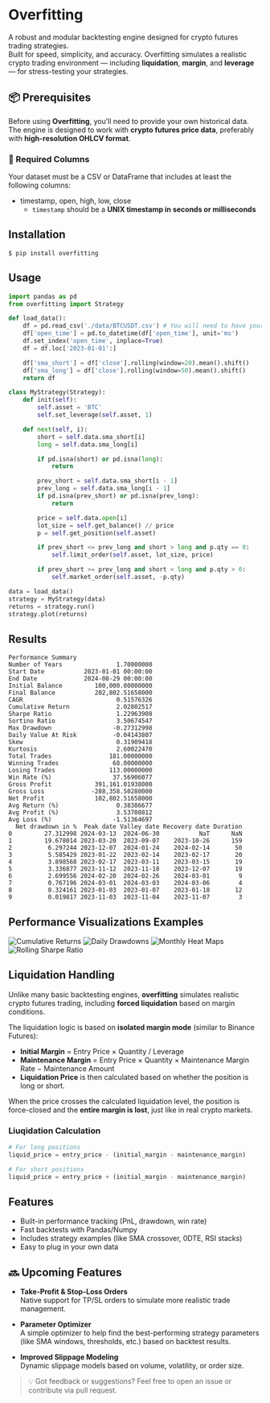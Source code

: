 # Overfitting

A robust and modular backtesting engine designed for crypto futures trading strategies.  
Built for speed, simplicity, and accuracy. Overfitting simulates a realistic crypto trading environment — including **liquidation**, **margin**, and **leverage** — for stress-testing your strategies.

## 📦 Prerequisites

Before using **Overfitting**, you’ll need to provide your own historical data.  
The engine is designed to work with **crypto futures price data**, preferably with **high-resolution OHLCV format**.

### 📁 Required Columns

Your dataset must be a CSV or DataFrame that includes at least the following columns:
- timestamp, open, high, low, close
  - `timestamp` should be a **UNIX timestamp in seconds or milliseconds**

## Installation
    $ pip install overfitting


## Usage
```python
import pandas as pd
from overfitting import Strategy

def load_data():
    df = pd.read_csv('./data/BTCUSDT.csv') # You will need to have your own DATA!
    df['open_time'] = pd.to_datetime(df['open_time'], unit='ms')
    df.set_index('open_time', inplace=True)
    df = df.loc['2023-01-01':]

    df['sma_short'] = df['close'].rolling(window=20).mean().shift()
    df['sma_long'] = df['close'].rolling(window=50).mean().shift()
    return df

class MyStrategy(Strategy):
    def init(self):
        self.asset = 'BTC'
        self.set_leverage(self.asset, 1)

    def next(self, i):
        short = self.data.sma_short[i]
        long = self.data.sma_long[i]

        if pd.isna(short) or pd.isna(long):
            return

        prev_short = self.data.sma_short[i - 1]
        prev_long = self.data.sma_long[i - 1]
        if pd.isna(prev_short) or pd.isna(prev_long):
            return

        price = self.data.open[i]
        lot_size = self.get_balance() // price
        p = self.get_position(self.asset)

        if prev_short <= prev_long and short > long and p.qty == 0:
            self.limit_order(self.asset, lot_size, price)

        if prev_short >= prev_long and short < long and p.qty > 0:
            self.market_order(self.asset, -p.qty)

data = load_data()
strategy = MyStrategy(data)
returns = strategy.run()
strategy.plot(returns)
```

Results
-------
```text
Performance Summary
Number of Years               1.70000000
Start Date           2023-01-01 00:00:00
End Date             2024-08-29 00:00:00
Initial Balance         100,000.00000000
Final Balance           202,802.51658000
CAGR                          0.51576326
Cumulative Return             2.02802517
Sharpe Ratio                  1.22963908
Sortino Ratio                 3.50674547
Max Drawdown                 -0.27312998
Daily Value At Risk          -0.04143807
Skew                          0.31909418
Kurtosis                      2.60022470
Total Trades                181.00000000
Winning Trades               68.00000000
Losing Trades               113.00000000
Win Rate (%)                 37.56906077
Gross Profit            391,161.01938000
Gross Loss             -288,358.50280000
Net Profit              102,802.51658000
Avg Return (%)                0.38386677
Avg Profit (%)                3.53708812
Avg Loss (%)                 -1.51364697
  Net drawdown in %  Peak date Valley date Recovery date Duration
0         27.312998 2024-03-13  2024-06-30           NaT      NaN
1         19.678014 2023-03-20  2023-09-07    2023-10-26      159
2          6.297244 2023-12-07  2024-01-24    2024-02-14       50
3          5.585429 2023-01-22  2023-02-14    2023-02-17       20
4          3.898568 2023-02-17  2023-03-11    2023-03-15       19
5          3.336877 2023-11-12  2023-11-18    2023-12-07       19
6          2.699556 2024-02-20  2024-02-26    2024-03-01        9
7          0.767196 2024-03-01  2024-03-03    2024-03-06        4
8          0.324161 2023-01-03  2023-01-07    2023-01-18       12
9          0.019817 2023-11-03  2023-11-04    2023-11-07        3
```

## Performance Visualizations Examples

![Cumulative Returns](https://raw.githubusercontent.com/dohyunkjuly/overfitting/main/documents/culmulative_returns.png)
![Daily Drawdowns](https://raw.githubusercontent.com/dohyunkjuly/overfitting/main/documents/daily_drawdowns.png)
![Monthly Heat Maps](https://raw.githubusercontent.com/dohyunkjuly/overfitting/main/documents/monthly_heat_maps.png)
![Rolling Sharpe Ratio](https://raw.githubusercontent.com/dohyunkjuly/overfitting/main/documents/rolling_sharpe_ratio.png)

## Liquidation Handling

Unlike many basic backtesting engines, **overfitting** simulates realistic crypto futures trading, including **forced liquidation** based on margin conditions.

The liquidation logic is based on **isolated margin mode** (similar to Binance Futures):

- **Initial Margin** = Entry Price × Quantity / Leverage  
- **Maintenance Margin** = Entry Price × Quantity × Maintenance Margin Rate − Maintenance Amount  
- **Liquidation Price** is then calculated based on whether the position is long or short.

When the price crosses the calculated liquidation level, the position is force-closed and the **entire margin is lost**, just like in real crypto markets.

### Liuqidation Calculation

```python
# For long positions
liquid_price = entry_price - (initial_margin - maintenance_margin)

# For short positions
liquid_price = entry_price + (initial_margin - maintenance_margin)
```

## Features

- Built-in performance tracking (PnL, drawdown, win rate)
- Fast backtests with Pandas/Numpy
- Includes strategy examples (like SMA crossover, 0DTE, RSI stacks)
- Easy to plug in your own data

## 🔜 Upcoming Features

- **Take-Profit & Stop-Loss Orders**  
  Native support for TP/SL orders to simulate more realistic trade management.

- **Parameter Optimizer**  
  A simple optimizer to help find the best-performing strategy parameters (like SMA windows, thresholds, etc.) based on backtest results.

- **Improved Slippage Modeling**  
  Dynamic slippage models based on volume, volatility, or order size.

> 💡 Got feedback or suggestions? Feel free to open an issue or contribute via pull request.
